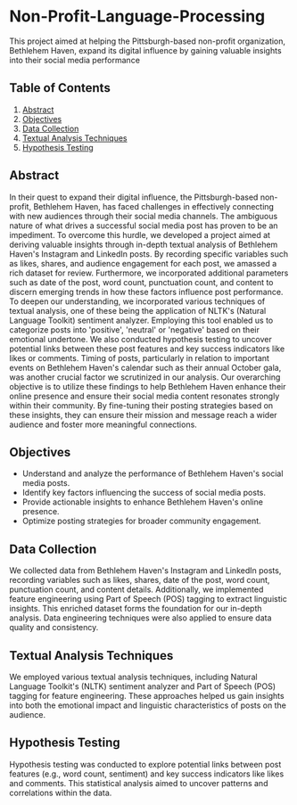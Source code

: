 # Non-Profit-Language-Processing

This project aimed at helping the Pittsburgh-based non-profit organization, Bethlehem Haven, expand its digital influence by gaining valuable insights into their social media performance

## Table of Contents
1. [Abstract](#abstract)
2. [Objectives](#objectives)
3. [Data Collection](#data-collection)
4. [Textual Analysis Techniques](#textual-analysis-techniques)
5. [Hypothesis Testing](#hypothesis-testing)

## Abstract
In their quest to expand their digital influence, the Pittsburgh-based non-profit, Bethlehem Haven, has faced challenges in effectively connecting with new audiences through their social media channels. The ambiguous nature of what drives a successful social media post has proven to be an impediment. To overcome this hurdle, we developed a project aimed at deriving valuable insights through in-depth textual analysis of Bethlehem Haven's Instagram and LinkedIn posts. By recording specific variables such as likes, shares, and audience engagement for each post, we amassed a rich dataset for review. Furthermore, we incorporated additional parameters such as date of the post, word count, punctuation count, and content to discern emerging trends in how these factors influence post performance. To deepen our understanding, we incorporated various techniques of textual analysis, one of these being the application of NLTK's (Natural Language Toolkit) sentiment analyzer. Employing this tool enabled us to categorize posts into 'positive', 'neutral' or 'negative' based on their emotional undertone. We also conducted hypothesis testing to uncover potential links between these post features and key success indicators like likes or comments. Timing of posts, particularly in relation to important events on Bethlehem Haven's calendar such as their annual October gala, was another crucial factor we scrutinized in our analysis. Our overarching objective is to utilize these findings to help Bethlehem Haven enhance their online presence and ensure their social media content resonates strongly within their community. By fine-tuning their posting strategies based on these insights, they can ensure their mission and message reach a wider audience and foster more meaningful connections.

## Objectives
- Understand and analyze the performance of Bethlehem Haven's social media posts.
- Identify key factors influencing the success of social media posts.
- Provide actionable insights to enhance Bethlehem Haven's online presence.
- Optimize posting strategies for broader community engagement.

## Data Collection
We collected data from Bethlehem Haven's Instagram and LinkedIn posts, recording variables such as likes, shares, date of the post, word count, punctuation count, and content details. Additionally, we implemented feature engineering using Part of Speech (POS) tagging to extract linguistic insights. This enriched dataset forms the foundation for our in-depth analysis. Data engineering techniques were also applied to ensure data quality and consistency.

## Textual Analysis Techniques
We employed various textual analysis techniques, including Natural Language Toolkit's (NLTK) sentiment analyzer and Part of Speech (POS) tagging for feature engineering. These approaches helped us gain insights into both the emotional impact and linguistic characteristics of posts on the audience.

## Hypothesis Testing
Hypothesis testing was conducted to explore potential links between post features (e.g., word count, sentiment) and key success indicators like likes and comments. This statistical analysis aimed to uncover patterns and correlations within the data.
